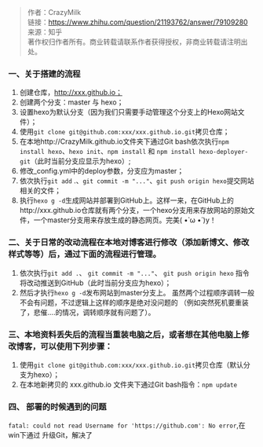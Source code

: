 > 作者：CrazyMilk \
> 链接：https://www.zhihu.com/question/21193762/answer/79109280 \
> 来源：知乎 \
>著作权归作者所有。商业转载请联系作者获得授权，非商业转载请注明出处。

### 一、关于搭建的流程
1. 创建仓库，http://xxx.github.io；
2. 创建两个分支：master 与 hexo；
3. 设置hexo为默认分支（因为我们只需要手动管理这个分支上的Hexo网站文件）；
4. 使用`git clone git@github.com:xxx/xxx.github.io.git`拷贝仓库；
5. 在本地http://CrazyMilk.github.io文件夹下通过Git bash依次执行`npm install hexo`、`hexo init`、`npm install` 和 `npm install hexo-deployer-git`（此时当前分支应显示为hexo）;
6. 修改_config.yml中的deploy参数，分支应为master；
7. 依次执行`git add` .、`git commit -m "..."`、`git push origin hexo`提交网站相关的文件；
8. 执行`hexo g -d`生成网站并部署到GitHub上。这样一来，在GitHub上的http://xxx.github.io仓库就有两个分支，一个hexo分支用来存放网站的原始文件，一个master分支用来存放生成的静态网页。完美( •̀ ω •́ )y！
### 二、关于日常的改动流程在本地对博客进行修改（添加新博文、修改样式等等）后，通过下面的流程进行管理。
1. 依次执行`git add .`、
`git commit -m "..."`、
`git push origin hexo`
指令将改动推送到GitHub（此时当前分支应为hexo）；
2. 然后才执行`hexo g -d`发布网站到master分支上。
虽然两个过程顺序调转一般不会有问题，不过逻辑上这样的顺序是绝对没问题的
（例如突然死机要重装了，悲催....的情况，调转顺序就有问题了）。
### 三、本地资料丢失后的流程当重装电脑之后，或者想在其他电脑上修改博客，可以使用下列步骤：
1. 使用`git clone git@github.com:xxx/xxx.github.io.git`拷贝仓库（默认分支为hexo）；
2. 在本地新拷贝的 xxx.github.io 文件夹下通过Git bash指令：`npm update`

### 四、 部署的时候遇到的问题
`fatal: could not read Username for 'https://github.com': No error`,在win下通过
升级Git，解决了
